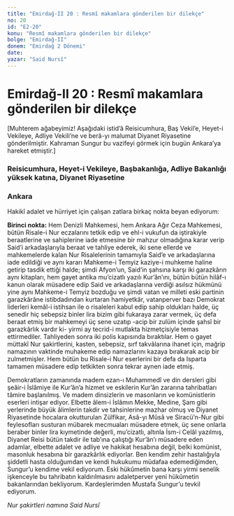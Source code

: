 ```yaml
---
title: "Emirdağ-II 20 : Resmî makamlara gönderilen bir dilekçe"
no: 20
id: "E2-20"
konu: "Resmî makamlara gönderilen bir dilekçe"
bolge: "Emirdağ-II"
donem: "Emirdağ 2 Dönemi"
date: 
yazar: "Said Nursî"
---
```


# Emirdağ-II 20 : Resmî makamlara gönderilen bir dilekçe

<p class="takdim">[Muhterem ağabeyimiz! Aşağıdaki istid’â Reisicumhura, Baş Vekil’e, Heyet-i Vekileye, Adliye Vekili’ne ve berâ-yı malumat Diyanet Riyasetine gönderilmiştir. Kahraman Sungur bu vazifeyi görmek için bugün Ankara’ya hareket etmiştir.]</p>

### Reisicumhura, Heyet-i Vekileye, Başbakanlığa, Adliye Bakanlığı yüksek katına, Diyanet Riyasetine

### Ankara

Hakikî adalet ve hürriyet için çalışan zatlara birkaç nokta beyan ediyorum:

**Birinci nokta:** Hem Denizli Mahkemesi, hem Ankara Ağır Ceza Mahkemesi, bütün Risale-i Nur eczalarını tetkik edip ve ehl-i vukufun da iştirakiyle beraatlerine ve sahiplerine iade etmesine bir mahzur olmadığına karar verip Said’i arkadaşlarıyla beraat ve tahliye ederek, iki sene ellerde ve mahkemelerde kalan Nur Risalelerinin tamamıyla Said’e ve arkadaşlarına iade edildiği ve aynı kararı Mahkeme-i Temyiz kaziye-i muhkeme haline getirip tasdik ettiği halde; şimdi Afyon’un, Said’in şahsına karşı iki garazkârın aynı kitapları, hem gayet antika mu’cizatlı yazılı Kur’ân’ını, bütün bütün hilâf-ı kanun olarak müsadere edip Said ve arkadaşlarına verdiği asılsız hükmünü yine aynı Mahkeme-i Temyiz bozduğu ve şimdi vatan ve milleti eski partinin garazkârâne istibdadından kurtaran hamiyetkâr, vatanperver bazı Demokrat liderleri kemâl-i istihsan ile o risaleleri kabul edip sahip oldukları halde, üç senedir hiç sebepsiz binler lira bizim gibi fukaraya zarar vermek, üç defa beraat etmiş bir mahkemeyi üç sene uzatıp -acip bir zulüm içinde şahsî bir garazkârlık vardır ki- yirmi ay tecrid-i mutlakta hizmetçisiyle temas ettirmediler. Tahliyeden sonra iki polis kapısında bıraktılar. Hem o gayet müttakî Nur şakirtlerini, kasten, sebepsiz, sırf takvâlarına ihanet için, mağrip namazının vaktinde muhakeme edip namazlarını kazaya bırakarak acip bir zulmetmişler. Hem bütün bu Risale-i Nur eserlerini bir defa da Isparta tamamen müsadere edip tetkikten sonra tekrar aynen iade etmiş.

Demokratların zamanında madem ezan-ı Muhammedî ve din dersleri gibi şeâir-i İslâmiye ile Kur’ân’a hizmet ve eskilerin Kur’ân zararına tahribatları tâmire başlanılmış. Ve madem dinsizlerin ve masonların ve komünistlerin eserleri intişar ediyor. Elbette âlem-i İslâmın Mekke, Medine, Şam gibi yerlerinde büyük âlimlerin takdir ve tahsinlerine mazhar olmuş ve Diyanet Riyasetinde hocalara okutturulan Zülfikar, Asâ-yı Mûsâ ve Siracü’n-Nur gibi feylesofları susturan mübarek mecmuaları müsadere etmek, üç sene onlarla beraber binler lira kıymetinde değerli, mu’cizatlı, altınla İsm-i Celâl yazılmış, Diyanet Reisi bütün takdir ile tab’ına çalıştığı Kur’ân’ı müsadere eden adamlar, elbette adalet ve adliye ve hakikat hesabına değil, belki komünist, masonluk hesabına bir garazkârlık ediyorlar. Ben kendim zehir hastalığıyla şiddetli hasta olduğumdan ve kendi hukukumu müdafaa edemediğimden, Sungur’u kendime vekil ediyorum. Eski hükûmetin bana karşı yirmi senelik işkenceyle bu tahribatın kaldırılmasını adaletperver yeni hükûmetin bakanlarından bekliyorum. Kardeşlerimden Mustafa Sungur’u tevkil ediyorum.

*Nur şakirtleri namına*
*Said Nursî*
